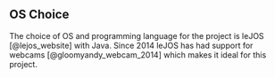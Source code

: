 ## OS Choice

The choice of OS and programming language for the project is leJOS [@lejos_website] with Java. Since 2014 leJOS has had support for webcams [@gloomyandy_webcam_2014] which makes it ideal for this project.
